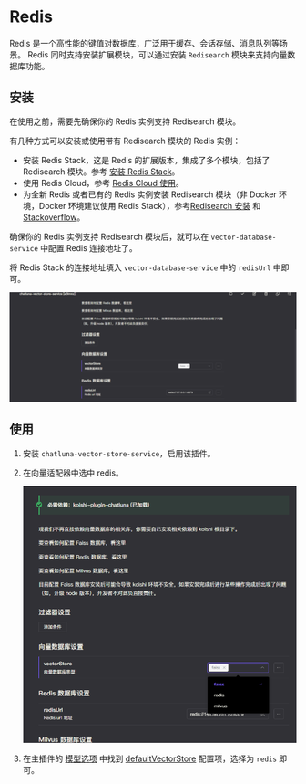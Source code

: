 # Redis

Redis 是一个高性能的键值对数据库，广泛用于缓存、会话存储、消息队列等场景。
Redis 同时支持安装扩展模块，可以通过安装 `Redisearch` 模块来支持向量数据库功能。

## 安装

在使用之前，需要先确保你的 Redis 实例支持 Redisearch 模块。

有几种方式可以安装或使用带有 Redisearch 模块的 Redis 实例：

- 安装 Redis Stack，这是 Redis 的扩展版本，集成了多个模块，包括了 Redisearch 模块。参考 [安装 Redis Stack](https://redis.io/docs/latest/operate/oss_and_stack/install/install-stack/)。
- 使用 Redis Cloud，参考 [Redis Cloud 使用](https://redis.io/docs/latest/operate/rc/)。
- 为全新 Redis 或者已有的 Redis 实例安装 Redisearch 模块（非 Docker 环境，Docker 环境建议使用 Redis Stack），参考[Redisearch 安装](https://help.onehash.ai/en/article/installing-redisearch-to-enable-super-fast-e-commerce-search-w63yyg/) 和 [Stackoverflow](https://stackoverflow.com/questions/78580457/how-to-compile-redissearch-module-from-source)。

确保你的 Redis 实例支持 Redisearch 模块后，就可以在 `vector-database-service` 中配置 Redis 连接地址了。

将 Redis Stack 的连接地址填入 `vector-database-service` 中的 `redisUrl` 中即可。

![alt text](../../public/images/image-53.png)

## 使用

1. 安装 `chatluna-vector-store-service`，启用该插件。
2. 在向量适配器中选中 redis。

   ![alt text](../../public/images/image-52.png)

3. 在主插件的 [模型选项](../useful-configurations.md#模型选项) 中找到 [defaultVectorStore](../useful-configurations.md#defaultvectorstore) 配置项，选择为 `redis` 即可。
